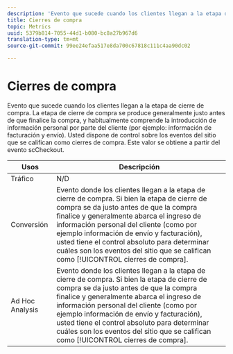 ```yaml
---
description: 'Evento que sucede cuando los clientes llegan a la etapa de cierre de compra. La etapa de cierre de compra se produce generalmente justo antes de que finalice la compra, y habitualmente comprende la introducción de información personal por parte del cliente (por ejemplo: información de facturación y envío). Usted dispone de control sobre los eventos del sitio que se califican como cierres de compra. Este valor se obtiene a partir del evento scCheckout.'
title: Cierres de compra
topic: Metrics
uuid: 5379b814-7055-44d1-b080-bc8a27b967d6
translation-type: tm+mt
source-git-commit: 99ee24efaa517e8da700c67818c111c4aa90dc02

---
```



# Cierres de compra

Evento que sucede cuando los clientes llegan a la etapa de cierre de compra. La etapa de cierre de compra se produce generalmente justo antes de que finalice la compra, y habitualmente comprende la introducción de información personal por parte del cliente (por ejemplo: información de facturación y envío). Usted dispone de control sobre los eventos del sitio que se califican como cierres de compra. Este valor se obtiene a partir del evento scCheckout.

| Usos | Descripción |
|---|---|
| Tráfico | N/D |
| Conversión | Evento donde los clientes llegan a la etapa de cierre de compra. Si bien la etapa de cierre de compra se da justo antes de que la compra finalice y generalmente abarca el ingreso de información personal del cliente (como por ejemplo información de envío y facturación), usted tiene el control absoluto para determinar cuáles son los eventos del sitio que se califican como [!UICONTROL cierres de compra]. |
| Ad Hoc Analysis  | Evento donde los clientes llegan a la etapa de cierre de compra. Si bien la etapa de cierre de compra se da justo antes de que la compra finalice y generalmente abarca el ingreso de información personal del cliente (como por ejemplo información de envío y facturación), usted tiene el control absoluto para determinar cuáles son los eventos del sitio que se califican como [!UICONTROL cierres de compra]. |

